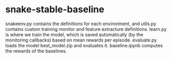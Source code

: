 # snake-stable-baseline
snakeenv.py contains the definitions for each environment, and utils.py contains custom training monitor and feature extracture definitions. learn.py is where we train the model, which is saved automatically (by the monitoring callbacks) based on mean rewards per episode. evaluate.py loads the model best_model.zip and evaluates it. baseline.ipynb computes the rewards of the baselines.
